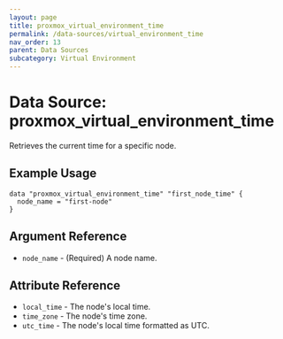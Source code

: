 ```yaml
---
layout: page
title: proxmox_virtual_environment_time
permalink: /data-sources/virtual_environment_time
nav_order: 13
parent: Data Sources
subcategory: Virtual Environment
---
```


# Data Source: proxmox_virtual_environment_time

Retrieves the current time for a specific node.

## Example Usage

```
data "proxmox_virtual_environment_time" "first_node_time" {
  node_name = "first-node"
}
```

## Argument Reference

* `node_name` - (Required) A node name.

## Attribute Reference

* `local_time` - The node's local time.
* `time_zone` - The node's time zone.
* `utc_time` - The node's local time formatted as UTC.
